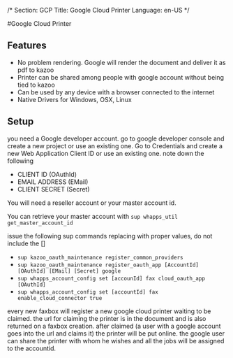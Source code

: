 /*
Section: GCP
Title: Google Cloud Printer
Language: en-US
*/

#Google Cloud Printer
## Features
* No problem rendering. Google will render the document and deliver it as pdf to kazoo
* Printer can be shared among people with google account without being tied to kazoo
* Can be used by any device with a browser connected to the internet
* Native Drivers for Windows, OSX, Linux 

## Setup
you need a Google developer account.
go to google developer console and create a new project or use an existing one.
Go to Credentials and create a new Web Application Client ID or use an existing one.
note down the following

* CLIENT ID (OAuthId)
* EMAIL ADDRESS (EMail)
* CLIENT SECRET (Secret)

You will need a reseller account or your master account id.

You can retrieve your master account with `sup whapps_util get_master_account_id`

issue the following sup commands replacing with proper values, do not include the []

* `sup kazoo_oauth_maintenance register_common_providers`
* `sup kazoo_oauth_maintenance register_oauth_app [AccountId] [OAuthId] [EMail] [Secret] google`
* `sup whapps_account_config set [accounId] fax cloud_oauth_app [OAuthId]`
* `sup whapps_account_config set [accountId] fax enable_cloud_connector true`

every new faxbox will register a new google cloud printer waiting to be claimed. 
the url for claiming the printer is in the document and is also returned on a faxbox creation. 
after claimed (a user with a google account goes into the url and claims it) the printer will be put online. 
the google user can share the printer with whom he wishes and all the jobs will be assigned to the accountid. 


